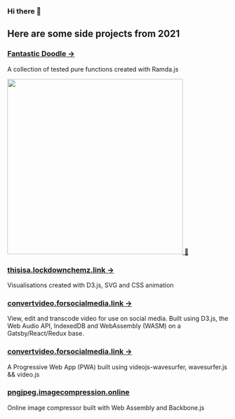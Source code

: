 ### Hi there 👋
## Here are some side projects from 2021

### [Fantastic Doodle -> ](https://github.com/TCotton/fantastic-doodle)

A collection of tested pure functions created with Ramda.js

<a href="https://github.com/TCotton/fantastic-doodle"><img src="https://d2eip9sf3oo6c2.cloudfront.net/tags/images/000/000/943/landscape/ramda.png" width="400" alt="" /> 🔗</a>

### [thisisa.lockdownchemz.link -> ](https://thisisa.lockdownchemz.link/)

Visualisations created with D3.js, SVG and CSS animation

### [convertvideo.forsocialmedia.link -> ](https://convertvideo.forsocialmedia.link/)

View, edit and transcode video for use on social media. 
Built using D3.js, the Web Audio API, IndexedDB and WebAssembly (WASM) on a Gatsby/React/Redux base.

### [convertvideo.forsocialmedia.link -> ](https://convertvideo.forsocialmedia.link/)

A Progressive Web App (PWA) built using videojs-wavesurfer, wavesurfer.js && video.js

### [pngjpeg.imagecompression.online](https://pngjpeg.imagecompression.online/)

Online image compressor built with Web Assembly and Backbone.js

<!--
**TCotton/TCotton** is a ✨ _special_ ✨ repository because its `README.md` (this file) appears on your GitHub profile.

Here are some ideas to get you started:

- 🔭 I’m currently working on ...
- 🌱 I’m currently learning ...
- 👯 I’m looking to collaborate on ...
- 🤔 I’m looking for help with ...
- 💬 Ask me about ...
- 📫 How to reach me: ...
- 😄 Pronouns: ...
- ⚡ Fun fact: ...
-->
